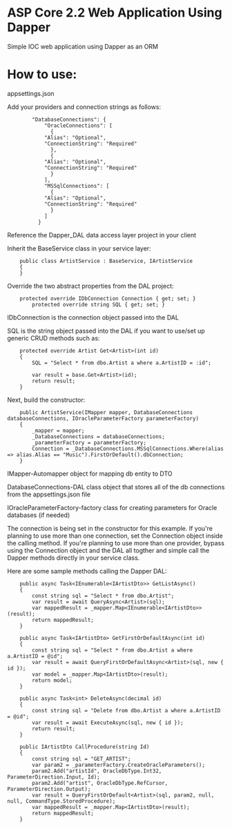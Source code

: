 # ASP Core 2.2 Web Application Using Dapper

Simple IOC web application using Dapper as an ORM


# How to use:

appsettings.json

Add your providers and connection strings as follows:

			"DatabaseConnections": {
			    "OracleConnections": [
			      {
				"Alias": "Optional",        
				"ConnectionString": "Required"
			      },
			      {
				"Alias": "Optional",        
				"ConnectionString": "Required"
			      }
			    ],
			    "MSSqlConnections": [
			      {
				"Alias": "Optional",        
				"ConnectionString": "Required"
			      }
			    ]
			  }
Reference the Dapper_DAL data access layer project in your client

Inherit the BaseService class in your service layer:

		public class ArtistService : BaseService, IArtistService
		{
		}

Override the two abstract properties from the DAL project:

		protected override IDbConnection Connection { get; set; }
        	protected override string SQL { get; set; }
		
IDbConnection is the connection object passed into the DAL

SQL is the string object passed into the DAL if you want to use/set up generic CRUD methods such as:

		protected override Artist Get<Artist>(int id)
		{
		    SQL = "Select * from dbo.Artist a where a.ArtistID = :id";

		    var result = base.Get<Artist>(id);
		    return result;
		}
		
Next, build the constructor:

		public ArtistService(IMapper mapper, DatabaseConnections databaseConnections, IOracleParameterFactory parameterFactory)
		{
		    _mapper = mapper;
		    _DatabaseConnections = databaseConnections;
		    _parameterFactory = parameterFactory;
		    Connection = _DatabaseConnections.MSSqlConnections.Where(alias => alias.Alias == "Music").FirstOrDefault().dbConnection;
		}
		
IMapper-Automapper object for mapping db entity to DTO

DatabaseConnections-DAL class object that stores all of the db connections from the appsettings.json file

IOracleParameterFactory-factory class for creating parameters for Oracle databases (if needed)

The connection is being set in the constructor for this example. If you're planning to use more than one connection, set the Connection object inside the calling method. If you're planning to use more than one provider, bypass using the Connection object and the DAL all togther and simple call the Dapper methods directly in your service class.


Here are some sample methods calling the Dapper DAL:

		public async Task<IEnumerable<IArtistDto>> GetListAsync()
		{
		    const string sql = "Select * from dbo.Artist";
		    var result = await QueryAsync<Artist>(sql);
		    var mappedResult = _mapper.Map<IEnumerable<IArtistDto>>(result);
		    return mappedResult;
		}
		
		public async Task<IArtistDto> GetFirstOrDefaultAsync(int id)
		{
		    const string sql = "Select * from dbo.Artist a where a.ArtistID = @id";
		    var result = await QueryFirstOrDefaultAsync<Artist>(sql, new { id });
		    var model = _mapper.Map<IArtistDto>(result);
		    return model;
		}

		public async Task<int> DeleteAsync(decimal id)
		{
		    const string sql = "Delete from dbo.Artist a where a.ArtistID = @id";
		    var result = await ExecuteAsync(sql, new { id });
		    return result;
		}
		
		public IArtistDto CallProcedure(string Id)
		{
		    const string sql = "GET_ARTIST";
		    var param2 = _parameterFactory.CreateOracleParameters();
		    param2.Add("artistId", OracleDbType.Int32, ParameterDirection.Input, Id);
		    param2.Add("artist", OracleDbType.RefCursor, ParameterDirection.Output);
		    var result = QueryFirstOrDefault<Artist>(sql, param2, null, null, CommandType.StoredProcedure);
		    var mappedResult = _mapper.Map<IArtistDto>(result);
		    return mappedResult;
		}
